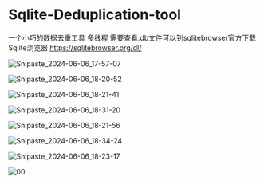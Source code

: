 # Sqlite-Deduplication-tool
一个小巧的数据去重工具 多线程
需要查看.db文件可以到sqlitebrowser官方下载Sqlite浏览器
https://sqlitebrowser.org/dl/

![Snipaste_2024-06-06_17-57-07](https://github.com/EMIL5x9jvaB/Sqlite-Deduplication-tool/assets/140598477/c11567f4-eafe-46a7-b420-aba738276a23)

![Snipaste_2024-06-06_18-20-52](https://github.com/EMIL5x9jvaB/Sqlite-Deduplication-tool/assets/140598477/670441e8-fd26-4d93-a18c-96e862e8a472)

![Snipaste_2024-06-06_18-21-41](https://github.com/EMIL5x9jvaB/Sqlite-Deduplication-tool/assets/140598477/dc0bcbce-c4d6-4dcf-a21c-63ef63747e87)

![Snipaste_2024-06-06_18-31-20](https://github.com/EMIL5x9jvaB/Sqlite-Deduplication-tool/assets/140598477/44a218ba-97a7-43f9-b5b7-5f21e0d50c0b)

![Snipaste_2024-06-06_18-21-56](https://github.com/EMIL5x9jvaB/Sqlite-Deduplication-tool/assets/140598477/f06d8d74-5dd0-4ecb-b0fc-c10ae8b8936e)

![Snipaste_2024-06-06_18-34-24](https://github.com/EMIL5x9jvaB/Sqlite-Deduplication-tool/assets/140598477/7900af4d-778e-4b3d-aea4-007e733f48c2)

![Snipaste_2024-06-06_18-23-17](https://github.com/EMIL5x9jvaB/Sqlite-Deduplication-tool/assets/140598477/5903cb16-1821-4f36-bbf3-f702742fb958)

![00](https://github.com/EMIL5x9jvaB/Sqlite-Deduplication-tool/assets/140598477/fe687777-369a-4121-b6b0-51cc553f827f)

